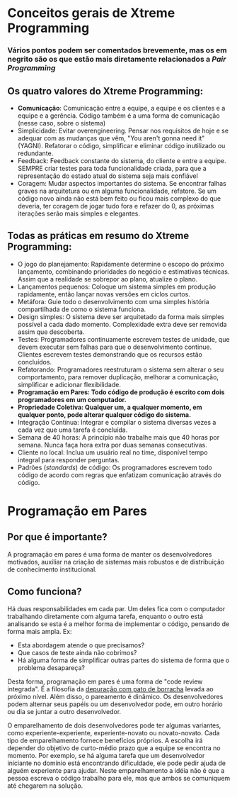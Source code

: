 # Conceitos gerais de Xtreme Programming
### Vários pontos podem ser comentados brevemente, mas os em negrito são os que estão mais diretamente relacionados a *Pair Programming*
## Os quatro valores do Xtreme Programming:
- **Comunicação**: Comunicação entre a equipe, a equipe e os clientes e a equipe e a gerência. Código também é a uma forma de comunicação (nesse caso, sobre o sistema)
- Simplicidade: Evitar overengineering. Pensar nos requisitos de hoje e se adequar com as mudanças que vêm, "You aren't gonna need it" (YAGNI). Refatorar o código, simplificar e eliminar código inutilizado ou redundante.
- Feedback: Feedback constante do sistema, do cliente e entre a equipe. SEMPRE criar testes para toda funcionalidade criada, para que a representação do estado atual do sistema seja mais confiável
- Coragem: Mudar aspectos importantes do sistema. Se encontrar falhas graves na arquitetura ou em alguma funcionalidade, refatore. Se um código novo ainda não está bem feito ou ficou mais complexo do que deveria, ter coragem de jogar tudo fora e refazer do 0, as próximas iterações serão mais simples e elegantes.

## Todas as práticas em resumo do Xtreme Programming:
- O jogo do planejamento: Rapidamente determine o escopo do próximo lançamento, combinando prioridades do negócio e estimativas técnicas. Assim que a realidade se sobrepor ao plano, atualize o plano.
- Lançamentos pequenos: Coloque um sistema simples em produção rapidamente, então lançar novas versões em ciclos curtos.
- Metáfora: Guie todo o desenvolvimento com uma simples história compartilhada de como o sistema funciona.
- Design simples: O sistema deve ser arquitetado da forma mais simples possível a cada dado momento. Complexidade extra deve ser removida assim que descoberta.
- Testes: Programadores continuamente escrevem testes de unidade, que devem executar sem falhas para que o desenvolvimento continue. Clientes escrevem testes demonstrando que os recursos estão concluídos.
- Refatorando: Programadores reestruturam o sistema sem alterar o seu comportamento, para remover duplicação, melhorar a comunicação, simplificar e adicionar flexibilidade.
- **Programação em Pares: Todo código de produção é escrito com dois programadores em um computador.**
- **Propriedade Coletiva: Qualquer um, a qualquer momento, em qualquer ponto, pode alterar qualquer código do sistema.**
- Integração Contínua: Integrar e compilar o sistema diversas vezes a cada vez que uma tarefa é concluída.
- Semana de 40 horas: A princípio não trabalhe mais que 40 horas por semana. Nunca faça hora extra por duas semanas consecutivas.
- Cliente no local: Inclua um usuário real no time, disponível tempo integral para responder perguntas.
- Padrões (*standards*) de código: Os programadores escrevem todo código de acordo com regras que enfatizam comunicação através do código.


# Programação em Pares
## Por que é importante?
A programação em pares é uma forma de manter os desenvolvedores motivados, auxiliar na criação de sistemas mais robustos e de distribuição de conhecimento institucional.
## Como funciona?
Há duas responsabilidades em cada par. Um deles fica com o computador trabalhando diretamente com alguma tarefa, enquanto o outro está analisando se esta é a melhor forma de implementar o código, pensando de forma mais ampla. Ex: 
- Esta abordagem atende o que precisamos? 
- Que casos de teste ainda não cobrimos? 
- Há alguma forma de simplificar outras partes do sistema de forma que o problema desapareça?

Desta forma, programação em pares é uma forma de "code review integrada". É a filosofia da [depuração com pato de borracha](https://pt.wikipedia.org/wiki/Debug_com_Pato_de_Borracha) levada ao próximo nível.
Além disso, o pareamento é dinâmico. Os desenvolvedores podem alternar seus papéis ou um desenvolvedor pode, em outro horário ou dia se juntar a outro desenvolvedor.

O emparelhamento de dois desenvolvedores pode ter algumas variantes, como experiente-experiente, experiente-novato ou novato-novato. Cada tipo de emparelhamento fornece benefícios próprios. A escolha irá depender do objetivo de curto-médio prazo que a equipe se encontra no momento. Por exemplo, se há alguma tarefa que um desenvolvedor iniciante no domínio está encontrando dificuldade, ele pode pedir ajuda de alguém experiente para ajudar. Neste emparelhamento a idéia não é que a pessoa escreva o código trabalho para ele, mas que ambos se comuniquem até chegarem na solução.